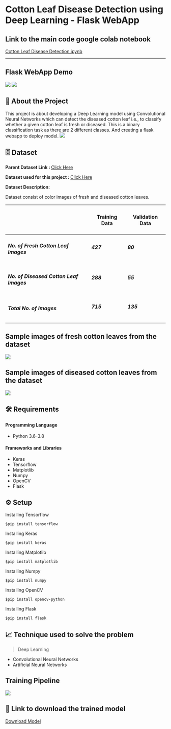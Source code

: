 <h1>Cotton Leaf Disease Detection using Deep Learning - Flask WebApp</h1>


<h2><b>Link to the main code google colab notebook</b></h2>

[Cotton Leaf Disease Detection.ipynb](https://colab.research.google.com/drive/1UgD3vrr7CopI9RxvaBJKp4tqPBS88SgZ#scrollTo=ABICAi0toxoa)
<hr>



<h2>Flask WebApp Demo</h2>
<img src="https://github.com/Hemanthghs/Cotton-Leaf-Disease-Detection-using-Deep-Learning/blob/main/readme_imgs/fresh_pred.png">

<img src="https://github.com/Hemanthghs/Cotton-Leaf-Disease-Detection-using-Deep-Learning/blob/main/readme_imgs/diseased_pred.png">



<h2>📝 About the Project</h2>
This project is about developing a Deep Learning model using Convolutional Neural Networks which can detect the diseased cotton leaf i.e., to classify whether a given cotton leaf is fresh or diseased. This is a binary classification task as there are 2 different classes. And creating a flask webapp to deploy model.

<img src="https://github.com/Hemanthghs/Cotton-Leaf-Disease-Detection-using-Deep-Learning/blob/main/readme_imgs/title.png">

<h2>🗄️<b> Dataset</b></h2>

<b>Parent Dataset Link : </b> [Click Here](https://www.kaggle.com/janmejaybhoi/cotton-disease-dataset)



<b>Dataset used for this project : </b> [Click Here](https://drive.google.com/drive/folders/1He8eQ3raIGrbVvNwhhNK5ELFnoiE3dQk?usp=sharing)


<b>Dataset Description:</b>

Dataset consist of color images of fresh and diseased cotton leaves.

||<h4>Training Data</h4>|<h4>Validation Data</h4>|
|------|------|------|
|<h5>No. of Fresh Cotton Leaf Images</h5>|<h6><b>427</b></h6>|<h6><b>80</b> </h6>    |
|<h5>No. of Diseased Cotton Leaf Images</h5>|<h6><b>288</b></h6>|<h6><b>55</b><h6>|
|<h5>Total No. of Images</h5>|<h6><b>715</b></h6>|<h6><b>135</b></h6>|
  
  <h2>Sample images of fresh cotton leaves from the dataset</h2>
  
  <img src="https://github.com/Hemanthghs/Cotton-Leaf-Disease-Detection-using-Deep-Learning/blob/main/readme_imgs/fresh_sample.png">
  
  <h2>Sample images of diseased cotton leaves from the dataset</h2>
  
  <img src="https://github.com/Hemanthghs/Cotton-Leaf-Disease-Detection-using-Deep-Learning/blob/main/readme_imgs/diseased_sample.png">
  
  
  
  
  <h2>🛠️ Requirements</h2>

  <h4>Programming Language</h4>
  
*   Python 3.6-3.8
  <h4>Frameworks and Libraries</h4>
  
*   Keras
*   Tensorflow
*   Matplotlib 
*   Numpy 
*   OpenCV 
*   Flask
  
  <h2>⚙️ Setup</h2>
  
  Installing Tensorflow
  
    $pip install tensorflow
  
  Installing Keras
  
    $pip install keras
  
  Installing Matplotlib
    
    $pip install matplotlib
  
  Installing Numpy
     
    $pip install numpy
 
  Installing OpenCV
  
    $pip install opencv-python
 
  Installing Flask
  
    $pip install flask
  

  
  <h2>📈 Technique used to solve the problem</h2>
  
  >   Deep Learning
  
  *   Convolutional Neural Networks
  *   Artificial Neural Networks
  
  
 <h2> Training Pipeline</h2>
<img src="https://github.com/Hemanthghs/Cotton-Leaf-Disease-Detection-using-Deep-Learning/blob/main/readme_imgs/training_pipeline.jpg">
  
  <h2>💾 Link to download the trained model</h2>
  
  [Download Model](https://github.com/Hemanthghs/Cotton-Leaf-Disease-Detection-using-Deep-Learning/raw/main/model.h5)

